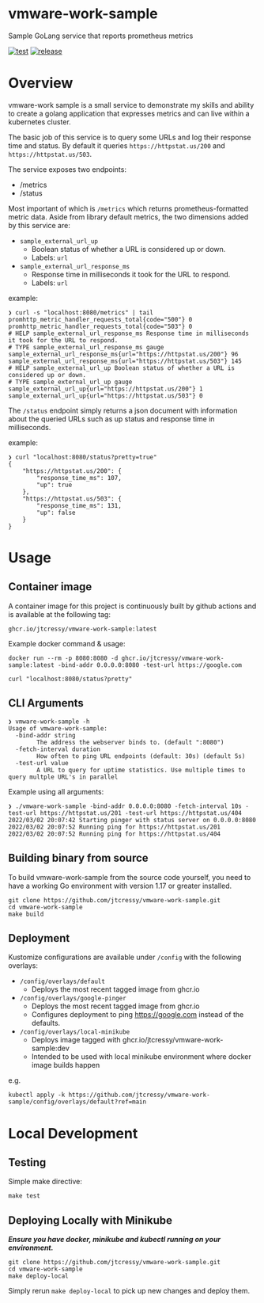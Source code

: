 # vmware-work-sample
Sample GoLang service that reports prometheus metrics

[![test](https://github.com/jtcressy/vmware-work-sample/actions/workflows/test.yml/badge.svg)](https://github.com/jtcressy/vmware-work-sample/actions/workflows/test.yml)
[![release](https://github.com/jtcressy/vmware-work-sample/actions/workflows/release.yml/badge.svg)](https://github.com/jtcressy/vmware-work-sample/actions/workflows/release.yml)


# Overview
vmware-work sample is a small service to demonstrate my skills and ability to create a golang application that expresses metrics and can live within a kubernetes cluster.

The basic job of this service is to query some URLs and log their response time and status. By default it queries `https://httpstat.us/200` and `https://httpstat.us/503`.

The service exposes two endpoints:
- /metrics
- /status

Most important of which is `/metrics` which returns prometheus-formatted metric data. Aside from library default metrics, the two dimensions added by this service are:
  - `sample_external_url_up`
    - Boolean status of whether a URL is considered up or down.
    - Labels: `url`
  - `sample_external_url_response_ms`
    - Response time in milliseconds it took for the URL to respond.
    - Labels: `url`

example:
```
❯ curl -s "localhost:8080/metrics" | tail
promhttp_metric_handler_requests_total{code="500"} 0
promhttp_metric_handler_requests_total{code="503"} 0
# HELP sample_external_url_response_ms Response time in milliseconds it took for the URL to respond.
# TYPE sample_external_url_response_ms gauge
sample_external_url_response_ms{url="https://httpstat.us/200"} 96
sample_external_url_response_ms{url="https://httpstat.us/503"} 145
# HELP sample_external_url_up Boolean status of whether a URL is considered up or down.
# TYPE sample_external_url_up gauge
sample_external_url_up{url="https://httpstat.us/200"} 1
sample_external_url_up{url="https://httpstat.us/503"} 0

```

The `/status` endpoint simply returns a json document with information about the queried URLs such as up status and response time in milliseconds.

example:
```
❯ curl "localhost:8080/status?pretty=true"
{
    "https://httpstat.us/200": {
        "response_time_ms": 107,
        "up": true
    },
    "https://httpstat.us/503": {
        "response_time_ms": 131,
        "up": false
    }
}
```

# Usage

## Container image

A container image for this project is continuously built by github actions and is available at the following tag:
```
ghcr.io/jtcressy/vmware-work-sample:latest
```
Example docker command & usage:
```
docker run --rm -p 8080:8080 -d ghcr.io/jtcressy/vmware-work-sample:latest -bind-addr 0.0.0.0:8080 -test-url https://google.com

curl "localhost:8080/status?pretty"
```

## CLI Arguments

```
❯ vmware-work-sample -h
Usage of vmware-work-sample:
  -bind-addr string
        The address the webserver binds to. (default ":8080")
  -fetch-interval duration
        How often to ping URL endpoints (default: 30s) (default 5s)
  -test-url value
        A URL to query for uptime statistics. Use multiple times to query multple URL's in parallel
```

Example using all arguments:
```
❯ ./vmware-work-sample -bind-addr 0.0.0.0:8080 -fetch-interval 10s -test-url https://httpstat.us/201 -test-url https://httpstat.us/404
2022/03/02 20:07:42 Starting pinger with status server on 0.0.0.0:8080
2022/03/02 20:07:52 Running ping for https://httpstat.us/201
2022/03/02 20:07:52 Running ping for https://httpstat.us/404
```

## Building binary from source

To build vmware-work-sample from the source code yourself, you need to have a working Go environment with version 1.17 or greater installed.

```
git clone https://github.com/jtcressy/vmware-work-sample.git
cd vmware-work-sample
make build
```

## Deployment

Kustomize configurations are available under `/config` with the following overlays:
- `/config/overlays/default`
  - Deploys the most recent tagged image from ghcr.io
- `/config/overlays/google-pinger`
  - Deploys the most recent tagged image from ghcr.io
  - Configures deployment to ping https://google.com instead of the defaults.
- `/config/overlays/local-minikube`
  - Deploys image tagged with ghcr.io/jtcressy/vmware-work-sample:dev
  - Intended to be used with local minikube environment where docker image builds happen

e.g.
```
kubectl apply -k https://github.com/jtcressy/vmware-work-sample/config/overlays/default?ref=main
```

# Local Development

## Testing

Simple make directive:
```
make test
```

## Deploying Locally with Minikube

***Ensure you have docker, minikube and kubectl running on your environment.***

```
git clone https://github.com/jtcressy/vmware-work-sample.git
cd vmware-work-sample
make deploy-local
```

Simply rerun `make deploy-local` to pick up new changes and deploy them.
